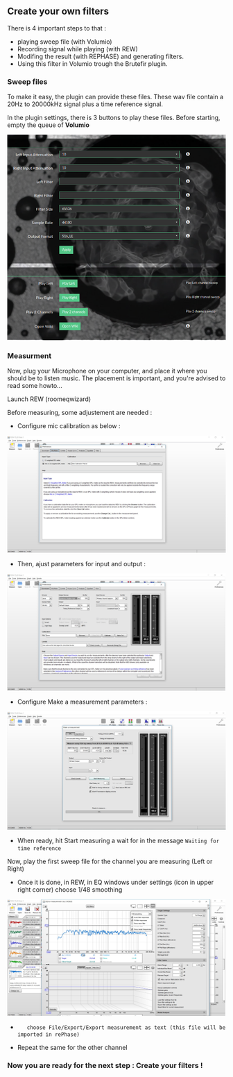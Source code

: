 ## Create your own filters

There is 4 important steps to that :

* playing sweep file (with Volumio)
* Recording signal while playing (with REW)
* Modifing the result (with REPHASE) and generating filters.
* Using this filter in Volumio trough the Brutefir plugin.


### Sweep files

To make it easy, the plugin can provide these files.
These wav file contain a 20Hz to 20000kHz signal plus a time reference signal.

In the plugin settings, there is 3 buttons to play these files.
Before starting, empty the queue of __Volumio__

<img src="./img/general_plugin_settings.png">

### Measurment

Now, plug your Microphone on your computer, and place it where you should be to listen music. The placement is important, and you're advised to read some howto...

Launch REW (roomeqwizard)

Before measuring, some adjustement are needed :

* Configure mic calibration as below :

<img src="./img/preferences_micmeter.jpg">

* Then, ajust parameters for input and output :

<img src="./img/rew_preferences.jpg">

* Configure Make a measurement parameters :

<img src="./img/make_a_measurment.jpg">

* When ready, hit Start measuring a wait for in the message `Waiting for time reference`

Now, play the first sweep file for the channel you are measuring (Left or Right)

* Once it is done, in REW, in EQ windows under settings (icon in upper right corner) choose 1/48 smoothing

<img src="./img/rew_EQ_window.jpg">


-        choose File/Export/Export measurement as text (this file will be imported in rePhase)

* Repeat the same for the other channel



### Now you are ready for the next step : Create your filters !
